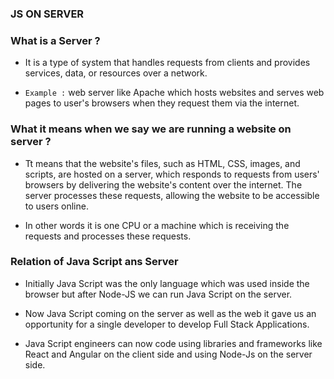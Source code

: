 ### JS ON SERVER 

### What is a Server ?

- It  is a type of system that handles requests from clients and provides services, data, or resources over a network.

- `Example :` web server like Apache which hosts websites and serves web pages to user's browsers when they request them via the internet.

### What it means when we say we are running a website on server ?

- Tt means that the website's files, such as HTML, CSS, images, and scripts, are hosted on a server, which responds to requests from users' browsers by delivering the website's content over the internet. The server processes these requests, allowing the website to be accessible to users online.

- In other words it is one CPU  or a machine which is receiving the requests and processes these requests.


### Relation of Java Script ans Server 

- Initially Java Script was the only language which was used inside the browser but after Node-JS we can run Java Script on the server.

- Now Java Script coming on the server as well as the web it gave us an opportunity for a single developer to develop Full Stack Applications.

- Java Script engineers can now code using libraries and frameworks like React and Angular on the client side and using Node-Js on the server side.



